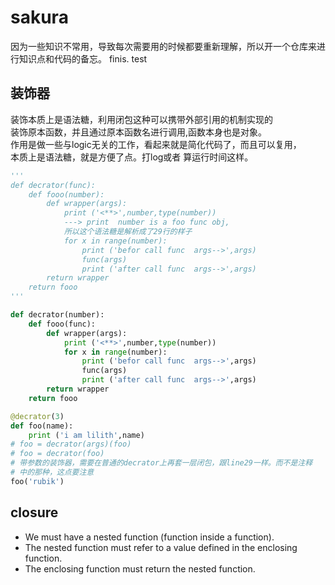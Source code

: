 # sakura
因为一些知识不常用，导致每次需要用的时候都要重新理解，所以开一个仓库来进行知识点和代码的备忘。
finis.
test

装饰器
---
装饰本质上是语法糖，利用闭包这种可以携带外部引用的机制实现的  
装饰原本函数，并且通过原本函数名进行调用,函数本身也是对象。  
作用是做一些与logic无关的工作，看起来就是简化代码了，而且可以复用，  
本质上是语法糖，就是方便了点。打log或者 算运行时间这样。  
```py
'''
def decrator(func):
    def fooo(number):
        def wrapper(args):
            print ('<**>',number,type(number))
            ---> print  number is a foo func obj,
            所以这个语法糖是解析成了29行的样子
            for x in range(number):
                print ('befor call func  args-->',args)
                func(args)
                print ('after call func  args-->',args)
        return wrapper
    return fooo
'''

def decrator(number):
    def fooo(func):
        def wrapper(args):
            print ('<**>',number,type(number))
            for x in range(number):
                print ('befor call func  args-->',args)
                func(args)
                print ('after call func  args-->',args)
        return wrapper
    return fooo

@decrator(3)
def foo(name):
    print ('i am lilith',name)
# foo = decrator(args)(foo)
# foo = decrator(foo)
# 带参数的装饰器，需要在普通的decrator上再套一层闭包，跟line29一样。而不是注释
# 中的那种，这点要注意
foo('rubik')
```
closure
---
- We must have a nested function (function inside a function).
- The nested function must refer to a value defined in the enclosing function.
- The enclosing function must return the nested function.